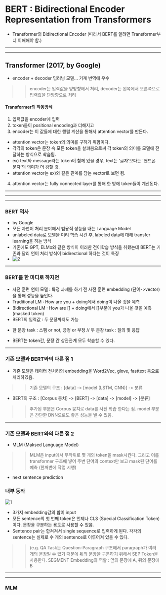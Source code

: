 # BERT : Bidirectional Encoder Representation from Transformers
- Transformer의 Bidirectional Encoder (따라서 BERT를 알려면 Transformer부터 이해해야 함.)
***
***
## Transformer (2017, by Google)
- encoder + decoder 딥러닝 모델... 기계 번역에 우수
>> encoder는 입력값을 양방향에서 처리, decoder는 왼쪽에서 오른쪽으로 입력값을 단방향으로 처리
#### Transformer의 작동방식
1. 입력값을 encoder에 입력
2. token들이 positional encoding과 더해지고
3. encoder는 이 값들에 대한 행렬 계산을 통해서 attention vector를 만든다.
* attention vector는 token의 의미를 구하기 위함이다.
* 각각의 token은 문장 속 모든 token을 살펴봄으로써 각 token의 의미를 모델에 전달하는 방식으로 학습됨.
* ex) text와 message라는 token이 함께 있을 경우, text는 '글자'보다는 '핸드폰 문자'의 의미가 더 강할 것.
* attention vector는 ex)와 같은 관계를 담는 vector로 보면 됨.
4. attention vector는 fully connected layer를 통해 한 방에 token들이 계산된다.
***
***
***
### BERT 역사
- by Google
- 모든 자연어 처리 분야에서 범용적 성능을 내는 Language Model
- unlabeled data로 모델을 미리 학습 시킨 후, labeled data에 대해 transfer learning을 하는 방식
- 기존에도 GPT, ELMo와 같은 방식이 이러한 전이학습 방식을 취했는데 BERT는 기존과 달리 언어 처리 방식이 bidirectional 하다는 것이 특징
- ![2 ](https://user-images.githubusercontent.com/87637394/147519560-7c1f851e-a5a5-494e-a869-1e672377bfe8.PNG)
***
### BERT를 한 마디로 하자면
- 사전 훈련 언어 모델 : 특정 과제를 하기 전 사전 훈련 embedding (단어->vector)을 통해 성능을 높인다.
- Traditional LM : How are you + doing에서 doing이 나올 것을 예측
- Bidirectional LM : How are [] + doing에서 []부분에 you가 나올 것을 예측 (masked token)
- BERT의 입력값 : 두 문장까지도 가능
* 한 문장 task : 스팸 or not, 긍정 or 부정 // 두 문장 task : 질의 및 응답
- BERT는 token간, 문장 간 상관관계 모두 학습할 수 있다.
***
### 기존 모델과 BERT와의 다른 점 1
- 기존 모델은 데이터 전처리의 embedding을 Word2Vec, glove, fasttext 등으로 처리하였음.
>> 기존 모델의 구조 : [data] -> [model (LSTM, CNN)] -> 분류
- BERT의 구조 : [Corpus 뭉치] -> [BERT] -> [data] -> [model] -> [분류]
>> 추가된 부분은 Corpus 뭉치로 data를 사전 학습 한다는 점.
>> model 부분은 간단한 DNN으로도 좋은 성능을 낼 수 있음.
***
### 기존 모델과 BERT와의 다른 점 2
- MLM (Maksed Language Model)
>> MLM은 input에서 무작위로 몇 개의 token을 mask시킨다. 그리고 이를 transformer 구조에 넣어 주변 단어의 context만 보고 mask된 단어를 예측 (한꺼번에 작업 시행)
- next sentence prediction 
### 내부 동작
![1](https://user-images.githubusercontent.com/87637394/147519984-35a62fb0-27bc-4adb-84b5-e44a127aaa38.PNG)
- 3가지 embedding값의 합이 input
- 모든 sentence의 첫 번째 token은 언제나 CLS (Special Classification Token)이다. 문장을 구분하는 용도로 사용할 수 있음.
- Sentence pair는 합쳐져서 single sequence로 입력하게 된다. 각각의 sentence는 실제로 수 개의 sentence로 이루어져 있을 수 있다.
>> (e.g. QA Task는 Question-Paragraph 구조에서 paragraph가 여러 개의 문장일 수 있기 때문에 뒤의 문장을 구분하기 위해서 SEP Token을 사용한다.
>>  SEGMENT Embedding의 역할 : 앞의 문장에 A, 뒤의 문장에 B
***
***
### MLM
